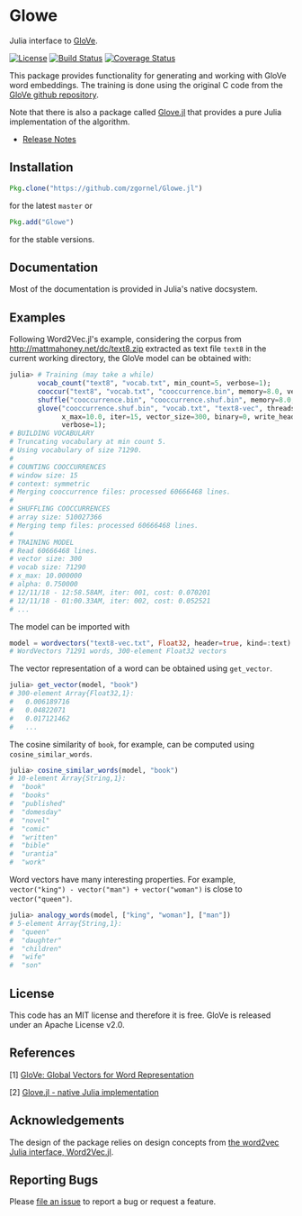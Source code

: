 # Glowe

Julia interface to [GloVe](https://nlp.stanford.edu/projects/glove/).

[![License](http://img.shields.io/badge/license-MIT-brightgreen.svg?style=flat)](LICENSE.md)
[![Build Status](https://travis-ci.org/zgornel/Glowe.jl.svg?branch=master)](https://travis-ci.org/zgornel/Glowe.jl)
[![Coverage Status](https://coveralls.io/repos/github/zgornel/Glowe.jl/badge.svg?branch=master)](https://coveralls.io/github/zgornel/Glowe.jl?branch=master)

This package provides functionality for generating and working with GloVe word embeddings. The training is done using the original C code from the [GloVe github repository](https://github.com/stanfordnlp/GloVe).

Note that there is also a package called [Glove.jl](https://github.com/domluna/Glove.jl) that provides a pure Julia implementation of the algorithm.

* [Release Notes](https://github.com/zgornel/Glowe.jl/blob/master/NEWS.md)


## Installation

```julia
Pkg.clone("https://github.com/zgornel/Glowe.jl")
```
for the latest `master` or
```julia
Pkg.add("Glowe")
```
for the stable versions.


## Documentation

Most of the documentation is provided in Julia's native docsystem.


## Examples

Following Word2Vec.jl's example, considering the corpus from http://mattmahoney.net/dc/text8.zip extracted as text file ``text8`` in the current working directory, the GloVe model can be obtained with:

```julia
julia> # Training (may take a while)
       vocab_count("text8", "vocab.txt", min_count=5, verbose=1);
       cooccur("text8", "vocab.txt", "cooccurrence.bin", memory=8.0, verbose=1);
       shuffle("cooccurrence.bin", "cooccurrence.shuf.bin", memory=8.0, verbose=1);
       glove("cooccurrence.shuf.bin", "vocab.txt", "text8-vec", threads=8,
             x_max=10.0, iter=15, vector_size=300, binary=0, write_header=1,
             verbose=1);
# BUILDING VOCABULARY
# Truncating vocabulary at min count 5.
# Using vocabulary of size 71290.
#
# COUNTING COOCCURRENCES
# window size: 15
# context: symmetric
# Merging cooccurrence files: processed 60666468 lines.
#
# SHUFFLING COOCCURRENCES
# array size: 510027366
# Merging temp files: processed 60666468 lines.
#
# TRAINING MODEL
# Read 60666468 lines.
# vector size: 300
# vocab size: 71290
# x_max: 10.000000
# alpha: 0.750000
# 12/11/18 - 12:58.58AM, iter: 001, cost: 0.070201
# 12/11/18 - 01:00.33AM, iter: 002, cost: 0.052521
# ...
```

The model can be imported with
```julia
model = wordvectors("text8-vec.txt", Float32, header=true, kind=:text)
# WordVectors 71291 words, 300-element Float32 vectors
```

The vector representation of a word can be obtained using ``get_vector``.
```julia
julia> get_vector(model, "book")
# 300-element Array{Float32,1}:
#   0.006189716
#   0.04822071
#   0.017121462
#   ...
```

The cosine similarity of ``book``, for example, can be computed using ``cosine_similar_words``.
```julia
julia> cosine_similar_words(model, "book")
# 10-element Array{String,1}:
#  "book"
#  "books"
#  "published"
#  "domesday"
#  "novel"
#  "comic"
#  "written"
#  "bible"
#  "urantia"
#  "work"
```

Word vectors have many interesting properties. For example,
``vector("king") - vector("man") + vector("woman")`` is close to ``vector("queen")``.

```julia
julia> analogy_words(model, ["king", "woman"], ["man"])
# 5-element Array{String,1}:
#  "queen"
#  "daughter"
#  "children"
#  "wife"
#  "son"
```


## License

This code has an MIT license and therefore it is free.
GloVe is released under an Apache License v2.0.


## References

[1] [GloVe: Global Vectors for Word Representation](https://nlp.stanford.edu/projects/glove/)

[2] [Glove.jl - native Julia implementation](https://github.com/domluna/Glove.jl)


## Acknowledgements

The design of the package relies on design concepts from [the word2vec Julia interface, Word2Vec.jl](https://github.com/zgornel/Word2Vec.jl).


## Reporting Bugs

Please [file an issue](https://github.com/zgornel/Glowe.jl/issues/new) to report a bug or request a feature.
